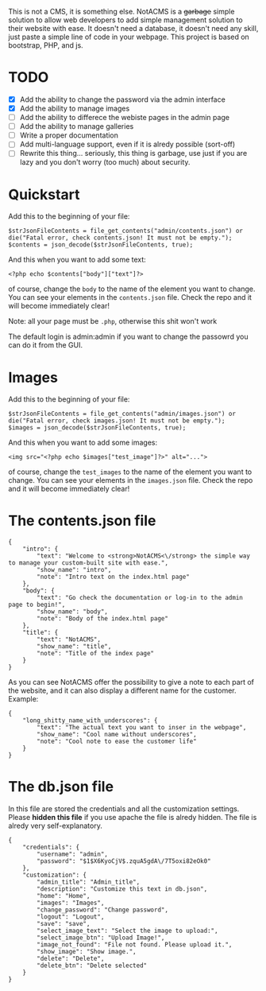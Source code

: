  This is not a CMS, it is something else.
 NotACMS is a ~~garbage~~ simple solution to allow web developers to add simple management solution to their website with ease. It doesn't need a database, it doesn't need any skill, just paste a simple line of code in your webpage.
 This project is based on bootstrap, PHP, and js.
# TODO
- [x] Add the ability to change the password via the admin interface
- [X] Add the ability to manage images
- [ ] Add the ability to differece the webiste pages in the admin page
- [ ] Add the ability to manage galleries
- [ ] Write a proper documentation
- [ ] Add multi-language support, even if it is alredy possible (sort-off)
- [ ] Rewrite this thing... seriously, this thing is garbage, use just if you are lazy and you don't worry (too much) about security.
# Quickstart
Add this to the beginning of your file:
``` 
$strJsonFileContents = file_get_contents("admin/contents.json") or die("Fatal error, check contents.json! It must not be empty.");
$contents = json_decode($strJsonFileContents, true); 
```
And this when you want to add some text:
```
<?php echo $contents["body"]["text"]?>
```
of course, change the `body` to the name of the element you want to change. You can see your elements in the `contents.json` file.
Check the repo and it will become immediately clear!

Note: all your page must be `.php`, otherwise this shit won't work

The default login is admin:admin if you want to change the passowrd you can do it from the GUI.

# Images
Add this to the beginning of your file:
``` 
$strJsonFileContents = file_get_contents("admin/images.json") or die("Fatal error, check images.json! It must not be empty.");
$images = json_decode($strJsonFileContents, true); 
```
And this when you want to add some images:
```
<img src="<?php echo $images["test_image"]?>" alt="...">
```
of course, change the `test_images` to the name of the element you want to change. You can see your elements in the `images.json` file.
Check the repo and it will become immediately clear!

# The contents.json file
```
{
    "intro": {
        "text": "Welcome to <strong>NotACMS<\/strong> the simple way to manage your custom-built site with ease.",
        "show_name": "intro",
        "note": "Intro text on the index.html page"
    },
    "body": {
        "text": "Go check the documentation or log-in to the admin page to begin!",
        "show_name": "body",
        "note": "Body of the index.html page"
    },
    "title": {
        "text": "NotACMS",
        "show_name": "title",
        "note": "Title of the index page"
    }
}
```
As you can see NotACMS offer the possibility  to give a note to each part of the website, and it can also display a different name for the customer.
Example:
```
{
    "long_shitty_name_with_underscores": {
        "text": "The actual text you want to inser in the webpage",
        "show_name": "Cool name without underscores",
        "note": "Cool note to ease the customer life"
    }
}
```

# The db.json file

In this file are stored the credentials and all the customization settings. Please **hidden this file** if you use apache the file is alredy hidden. The file is alredy very self-explanatory.

```
{
    "credentials": {
        "username": "admin",
        "password": "$1$X6KyoCjV$.zquA5gdA\/7T5oxi82eOk0"
    },
    "customization": {
        "admin_title": "Admin_title",
        "description": "Customize this text in db.json",
        "home": "Home",
        "images": "Images",
        "change_password": "Change password",
        "logout": "Logout",
        "save": "save",
        "select_image_text": "Select the image to upload:",
        "select_image_btn": "Upload Image!",
        "image_not_found": "File not found. Please upload it.",
        "show_image": "Show image.",
        "delete": "Delete",
        "delete_btn": "Delete selected"
    }
}
```
